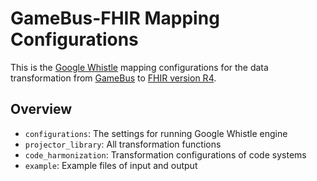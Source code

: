 # GameBus-FHIR Mapping Configurations

This is the [Google Whistle](https://github.com/nwo-strap/healthcare-data-harmonization) mapping configurations for the data transformation from [GameBus](https://blog.gamebus.eu/) to [FHIR version R4](https://www.hl7.org/fhir/index.html).


## Overview

- `configurations`: The settings for running Google Whistle engine
- `projector_library`: All transformation functions
- `code_harmonization`: Transformation configurations of code systems
- `example`: Example files of input and output
